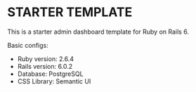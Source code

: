 # STARTER TEMPLATE

This is a starter admin dashboard template for Ruby on Rails 6.

Basic configs:

* Ruby version: 2.6.4
* Rails version: 6.0.2
* Database: PostgreSQL
* CSS Library: Semantic UI

